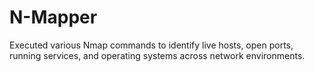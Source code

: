 # N-Mapper
 Executed various Nmap commands to identify live hosts, open ports, running services, and
 operating systems across network environments.

